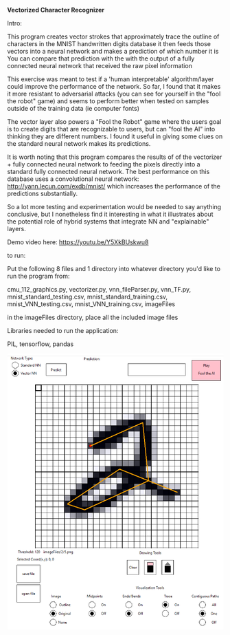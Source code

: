 **Vectorized Character Recognizer**

Intro:

This program creates vector strokes that approximately trace the outline of characters in the MNIST handwritten digits database 
it then feeds those vectors into a neural network and makes a prediction of which number it is 
You can compare that prediction with the with the output of a fully connected neural network that received the raw pixel information

This exercise was meant to test if a 'human interpretable' algorithm/layer could improve the performance of the network.  So far, I found that it
makes it more resistant to adversarial attacks (you can see for yourself in the "fool the robot" game) and seems to perform better when 
tested on samples outside of the training data (ie computer fonts) 

The vector layer also powers a "Fool the Robot" game where the users goal is to create digits that are 
recognizable to users, but can "fool the AI" into thinking they are different numbers. I found it useful in giving some clues on 
the standard neural network makes its predictions.  

It is worth noting that this program compares the results of of the vectorizer + fully connected neural network 
to feeding the pixels directly into a standard fully connected neural network. The best performance on this database 
uses a convolutional neural network: http://yann.lecun.com/exdb/mnist/ which increases the performance of the predictions substantially.

So a lot more testing and experimentation would be needed to say anything conclusive, but I nonetheless find it interesting
in what it illustrates about the potential role of hybrid systems that integrate NN and "explainable" layers.

Demo video here: https://youtu.be/Y5XkBUskwu8

to run:

Put the following 8 files and 1 directory into whatever directory you'd like to run the program from:

cmu_112_graphics.py, 
vectorizer.py, 
vnn_fileParser.py, 
vnn_TF.py, 
mnist_standard_testing.csv, 
mnist_standard_training.csv, 
mnist_VNN_testing.csv, 
mnist_VNN_training.csv,
imageFiles

in the imageFiles directory, place all the included image files

Libraries needed to run the application:

PIL, tensorflow, pandas

[![Github Dark](https://github.com/JoeBorn/VectNN/blob/main/VNN_Screenshot_2.png)](https://youtu.be/Y5XkBUskwu8)
